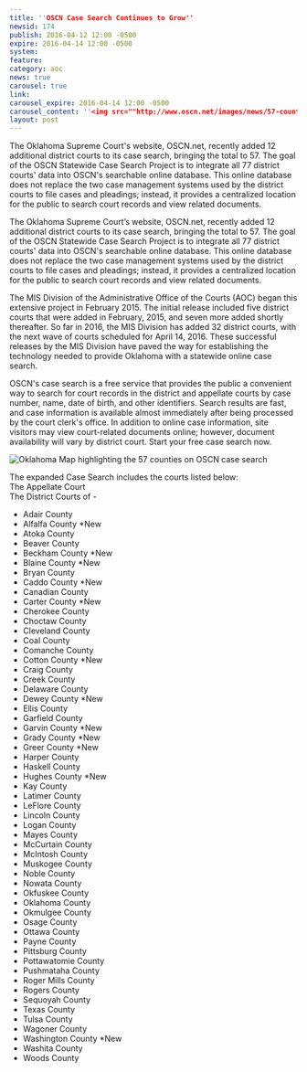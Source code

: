 ```yaml
---
title: ''OSCN Case Search Continues to Grow''
newsid: 174
publish: 2016-04-12 12:00 -0500
expire: 2016-04-14 12:00 -0500
system: 
feature: 
category: aoc
news: true
carousel: true
link: 
carousel_expire: 2016-04-14 12:00 -0500
carousel_content: ''<img src=""http://www.oscn.net/images/news/57-county-case-search-carousel.jpg"" alt=""Our Online Case Search Continues to Grow""/>''
layout: post
---
```

<p>The Oklahoma Supreme Court's website, OSCN.net, recently added 12 additional district courts to its case search, bringing the total to 57.  The goal of the OSCN Statewide Case Search Project is to integrate all 77 district courts' data into OSCN's searchable online database.  This online database does not replace the two case management systems used by the district courts to file cases and pleadings; instead, it provides a centralized location for the public to search court records and view related documents.</p>
 <!--more-->
<p>The Oklahoma Supreme Court’s website, OSCN.net, recently added 12 additional district courts to its case search, bringing the total to 57.  The goal of the OSCN Statewide Case Search Project is to integrate all 77 district courts' data into OSCN's searchable online database.  This online database does not replace the two case management systems used by the district courts to file cases and pleadings; instead, it provides a centralized location for the public to search court records and view related documents.</p>
<p>The MIS Division of the Administrative Office of the Courts (AOC) began this extensive project in February 2015.  The initial release included five district courts that were added in February, 2015, and seven more added shortly thereafter.  So far in 2016, the MIS Division has added 32 district courts, with the next wave of courts scheduled for April 14, 2016.  These successful releases by the MIS Division have paved the way for establishing the technology needed to provide Oklahoma with a statewide online case search.</p>
<p>OSCN's case search is a free service that provides the public a convenient way to search for court records in the district and appellate courts by case number, name, date of birth, and other identifiers. Search results are fast, and case information is available almost immediately after being processed by the court clerk's office.  In addition to online case information, site visitors may view court-related documents online; however, document availability will vary by district court.  Start your free case search now.</p>
<p><img src="http://www.oscn.net/images/news/57-county-case-search.jpg" alt="Oklahoma Map highlighting the 57 counties on OSCN case search"></p>
<p>The expanded Case Search includes the courts listed below:<br>
The Appellate Court<br>
The District Courts of - </p>
<ul>
<li>Adair County</li>
<li>Alfalfa County *New</li>
<li>Atoka County</li>
<li>Beaver County</li>
<li>Beckham County *New</li>
<li>Blaine County *New</li>
<li>Bryan County</li>
<li>Caddo County *New</li>
<li>Canadian County</li>
<li>Carter County *New</li>
<li>Cherokee County </li>
<li>Choctaw County</li>
<li>Cleveland County</li>
<li>Coal County</li>
<li>Comanche County</li>
<li>Cotton County *New</li>
<li>Craig County </li>
<li>Creek County</li>
<li>Delaware County</li>
<li>Dewey County *New</li>
<li>Ellis County</li>
<li>Garfield County</li>
<li>Garvin County *New</li>
<li>Grady County *New</li>
<li>Greer County *New</li>
<li>Harper County</li>
<li>Haskell County</li>
<li>Hughes County *New</li>
<li>Kay County </li>
<li>Latimer County</li>
<li>LeFlore County</li>
<li>Lincoln County</li>
<li>Logan County</li>
<li>Mayes County</li>
<li>McCurtain County</li>
<li>McIntosh County</li>
<li>Muskogee County</li>
<li>Noble County</li>
<li>Nowata County</li>
<li>Okfuskee County</li>
<li>Oklahoma County</li>
<li>Okmulgee County</li>
<li>Osage County</li>
<li>Ottawa County</li>
<li>Payne County</li>
<li>Pittsburg County </li>
<li>Pottawatomie County </li>
<li>Pushmataha County</li>
<li>Roger Mills County</li>
<li>Rogers County</li>
<li>Sequoyah County</li>
<li>Texas County</li>
<li>Tulsa County</li>
<li>Wagoner County</li>
<li>Washington County *New</li>
<li>Washita County</li>
<li>Woods County</li></ul>